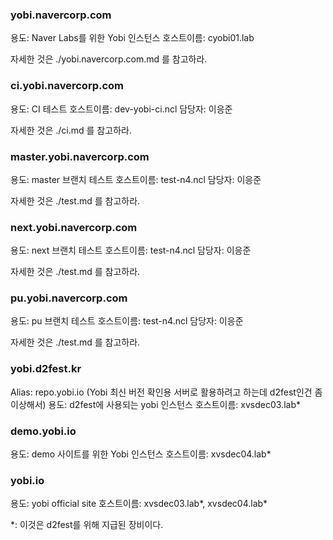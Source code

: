 ### yobi.navercorp.com 

용도: Naver Labs를 위한 Yobi 인스턴스
호스트이름: cyobi01.lab

자세한 것은 ./yobi.navercorp.com.md 를 참고하라.

### ci.yobi.navercorp.com 

용도: CI 테스트
호스트이름: dev-yobi-ci.ncl
담당자: 이응준

자세한 것은 ./ci.md 를 참고하라.

### master.yobi.navercorp.com

용도: master 브랜치 테스트
호스트이름: test-n4.ncl
담당자: 이응준

자세한 것은 ./test.md 를 참고하라.

### next.yobi.navercorp.com

용도: next 브랜치 테스트
호스트이름: test-n4.ncl
담당자: 이응준

자세한 것은 ./test.md 를 참고하라.

### pu.yobi.navercorp.com

용도: pu 브랜치 테스트
호스트이름: test-n4.ncl
담당자: 이응준

자세한 것은 ./test.md 를 참고하라.

### yobi.d2fest.kr

Alias: repo.yobi.io (Yobi 최신 버전 확인용 서버로 활용하려고 하는데 d2fest인건 좀 이상해서)
용도: d2fest에 사용되는 yobi 인스턴스
호스트이름: xvsdec03.lab\*

### demo.yobi.io

용도: demo 사이트를 위한 Yobi 인스턴스
호스트이름: xvsdec04.lab\*

### yobi.io

용도: yobi official site
호스트이름: xvsdec03.lab\*, xvsdec04.lab\*

\*: 이것은 d2fest를 위해 지급된 장비이다.

